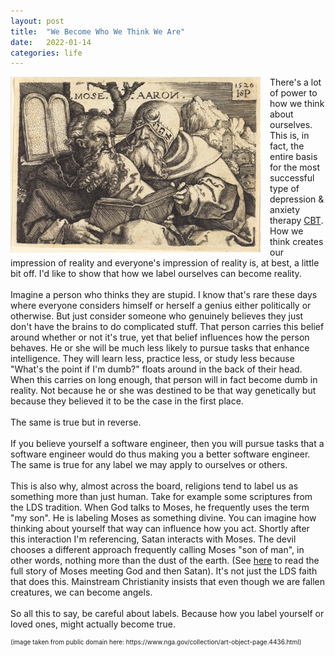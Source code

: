 ```yaml
---
layout: post
title:  "We Become Who We Think We Are"
date:   2022-01-14
categories: life
---
```


<p align="left">
<img src="/assets/2022-01-14/moses.jpeg" style="width:400px; float:left; margin-right: 15px" />


There's a lot of power to how we think about ourselves. This is, in fact, the entire basis for the most successful type of depression & anxiety therapy <a href="https://en.wikipedia.org/wiki/Cognitive_behavioral_therapy">CBT</a>. How we think creates our impression of reality and everyone's impression of reality is, at best, a little bit off. I'd like to show that how we label ourselves can become reality.
<br/>
<br/>
Imagine a person who thinks they are stupid. I know that's rare these days where everyone considers himself or herself a genius either politically or otherwise. But just consider someone who genuinely believes they just don't have the brains to do complicated stuff. That person carries this belief around whether or not it's true, yet that belief influences how the person behaves. He or she will be much less likely to pursue tasks that enhance intelligence. They will learn less, practice less, or study less because "What's the point if I'm dumb?" floats around in the back of their head. When this carries on long enough, that person will in fact become dumb in reality. Not because he or she was destined to be that way genetically but because they believed it to be the case in the first place.
<br/>
<br/>
The same is true but in reverse.
<br/>
<br/>
If you believe yourself a software engineer, then you will pursue tasks that a software engineer would do thus making you a better software engineer. The same is true for any label we may apply to ourselves or others. 
<br/>
<br/>
This is also why, almost across the board, religions tend to label us as something more than just human. Take for example some scriptures from the LDS tradition. When God talks to Moses, he frequently uses the term "my son". He is labeling Moses as something divine. You can imagine how thinking about yourself that way can influence how you act. Shortly after this interaction I'm referencing, Satan interacts with Moses. The devil chooses a different approach frequently calling Moses "son of man", in other words, nothing more than the dust of the earth. (See <a href="https://abn.churchofjesuschrist.org/study/scriptures/pgp/moses/1?lang=eng">here</a> to read the full story of Moses meeting God and then Satan). It's not just the LDS faith that does this. Mainstream Christianity insists that even though we are fallen creatures, we can become angels.
<br/>
<br/>
So all this to say, be careful about labels. Because how you label yourself or loved ones, might actually become true.
</p>
<p style="font-size:10px">
(image taken from public domain here: https://www.nga.gov/collection/art-object-page.4436.html)
</p>